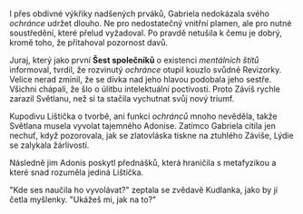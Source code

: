 #

I přes obdivné výkřiky nadšených prváků, Gabriela nedokázala svého *ochránce* udržet dlouho. Ne pro nedostatečný vnitřní plamen, ale pro nutné soustředění, které přelud vyžadoval. Po pravdě netušila k čemu je dobrý, kromě toho, že přitahoval pozornost davů.

Juraj, který jako první **Šest společníků** o existenci *mentálních štítů* informoval, tvrdil, že rozvinutý *ochránce* otupil kouzlo svůdné Revizorky. Velice nerad zmínil, že se dívka nad jeho hlavou podobala jeho sestře. Všichni chápali, že šlo o úlitbu intelektuální poctivosti. Proto Záviš rychle zarazil Světlanu, než si ta stačila vychutnat svůj nový triumf.

Kupodivu Lištička o tvorbě, ani funkci *ochránců* mnoho nevěděla, takže Světlana musela vyvolat tajemného Adonise. Zatímco Gabriela cítila jen nechuť, když pozorovala, jak se zlatovláska tiskne na ztuhlého Záviše, Lýdie se zalykala žárlivostí.

Následně jim Adonis poskytl přednášků, která hraničila s metafyzikou a které snad rozuměla jediná Lištička.

"Kde ses naučila ho vyvolávat?" zeptala se zvědavě Kudlanka, jako by jí četla myšlenky. "Ukážeš mi, jak na to?"
